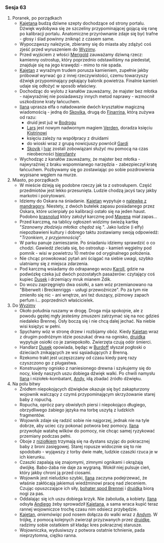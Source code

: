 ### Sesja 63
1. Poranek, po porządkach
    - [Kajetana](#g_kajetan) budzą dziwne szepty dochodzące od strony portalu. Dźwięk wydobywa się ze szczeliny przypominającej gojącą się ranę po kalibracji portalu. Anatomiczne przyrównanie zdaje się być trafne - głosy i ślad powinny zniknąć z czasem same.
    - Wypocząwszy należycie, zbieramy się do miasta aby zdążyć coś zjeść przed wyruszeniem do [Wyzimy](#l_wyzima).
    - Przed wyjściem z włości [Merigold](#p_triss_merigold) zauważamy dziwną rzecz: kamienny ostrosłup, który poprzednio odstawiliśmy na piedestał, znajduje się na jego krawędzi - mimo to nie spada.
    - [Kajetan](#g_kajetan) z wyraźnym trudem porusza kamieniem, zupełnie jakby próbował wyrwać go z innej rzeczywistości, czemu towarzyszy dźwięk przypominający pękający balonik powietrza. Finalnie kamień udaje się odłożyć w sposób właściwy.
    - Dochodząc do wylotu z kanałów zauważamy, że majster bez młotka - najwyraźniej nie posiadawszy innych metod naprawy - wzmocnił uszkodzone kraty łańcuchem.
    - [Ilana](#g_ilana) uprasza elfa o naładowanie dwóch kryształów magiczną wiadomością - jedną do [Skovika](#p_skovik), drugą do [Finarrina](#p_druid_finarrin), którą zużywa od razu:
        + druid jest już w [Bodrogu](#l_bodrog)
        + [Lars](#p_lars) jest nowym nadwornym magiem [Verden](#l_verden), doradza księciu [Kistrinowi](#p_ksiaze_kistrin)
        + księciu zależy na współpracy z druidami
        + do wioski wraz z grupą nowicjuszy powrócił [Gardi](#p_gardi)
        + [Skovik](#p_skovik) i [Ivar](#p_ivar) zostali zobowiązani służyć mu pomocą na czas nieobecności [hierofanty](#p_druid_finarrin)
    - Wychodząc z kanałów zauważamy, że majster bez młotka - najwyraźniej z braku wspomnianego narzędzia - zabezpieczył kratę łańcuchem. Pozbywamy się go zostawiając po sobie pozdrowienia wypisane węglem na murze.
2. Miasto, po porządkach
    - W mieście dzieją się podobne rzeczy jak ta z ostrosłupem. Część przedmiotów jest lekko przesunięta. Ludzie chodzą jacyś tacy jakby markotni i poirytowani.
    - Idziemy do Oskara na śniadanie. [Kajetan](#g_kajetan) wypytuje o [nalewkę z mandragory](#r_nalewka). Niestety, z dwóch butelek zapasu posiadanego przez Oskara, które ucierpiały po kalibracji ostało się na jeden haust. Podobno [krasnolud](#p_morgan) który założył karczmę pod [Mayeną](#l_mayena) miał zapas...
    - Przed karczmą, na tablicy ogłoszeń widzimy świeżą kartkę "_Szanowny złodzieju młotka: chędoż się._". Jako ludzie (i elfy) niepozbawieni kultury i dobrego taktu zostawiamy swoją odpowiedź: "_Trzonkiem, z przyjemnością_".
    - W parku panuje zamieszanie. Po śniadaniu idziemy sprawdzić o co chodzi. Gawiedź zleciała się, bo ostrosłup - kamień węgielny pod pomnik - wisi w powietrzu 10 metrów od oryginalnego położenia.
    - Nie chcąc prowokować pytań ani ściągać na siebie uwagi, szybko ulatniamy się z miejsca zdarzenia.
    - Pod karczmą wsiadamy do odrapanego wozu [Karoll](#p_karoll), gdzie na podwózkę czeka już dwóch pozostałych pasażerów: czytający coś kupiec [Dusek](#p_dusek) i drzemiący mruk mianem Zdik.
    - Do wozu zaprzęgnięto dwa osiołki, a sam wóz przemianowano na "Biberwelt i Breckenriggs - usługi przewoźnicze". Po za tym nie zmieniło się nic - ani wnętrze, ani też duszący, piżmowy zapach perfum i... poprzednich właścicielek.
3. Do [Wyzimy](#l_wyzima)
    - Około południa ruszamy w drogę. Droga mija spokojnie, ale z powodu gęstej mgły jesteśmy zmuszeni zatrzymać się na noc gdzieś niedaleko Brennej. Osły boczą się i nie chcą dalej jechać. Na niebie wisi księżyc w pełni.
    - Spychamy wóz w stronę drzew i rozbijamy obóz. Kiedy [Kajetan](#g_kajetan) wraz z drugim podróżnym idzie poszukać drwa na ognisko, [druidka](#g_ilana) wypytuje osiołki co je zaniepokoiło. Zwierzęta czują odór śmierci.
    - Handlarz [Dusek](#p_dusek) opowiada, będąc w [Burdoff](#l_burdoff) słyszał pogłoski o dzieciach znikających ze wsi sąsiadujących z Brenną.
    - Rzekomo trakt jest uczęszczany od czasu kiedy parę razy czyszczono go z plugastwa.
    - Konstruujemy ognisko z naniesionego drewna i szykujemy się do nocy, kiedy naszych uszu dobiega dźwięk walki. Po chwili namysłu [Ilana](#g_ilana) i niziołek-kombatant, [Andy](#p_andy), idą zbadać źródło dźwięku.
4. Na polu bitwy
    - Źródłem niepokojących dźwięków okazuje się być zakapturzony wojownik walczący z czymś przypominającym skrzyżowanie starej baby z ropuchą.
    - Ropucha, oprócz pary obwisłych piersi i niepokojąco długiego, obrzydliwego żabiego języka ma torbę uszytą z ludzkich fragmentów.
    - Wojownik zdaje się radzić sobie nie najgorzej, jednak nie na tyle dobrze, aby uciec czy pokonać potwora bez pomocy. [Ilana](#g_ilana) przywołuje watahę wilków do pomocy, nie chcąc samej ryzykować przemiany podczas pełni.
    - Oboje z [niziołkiem](#p_andy) trzymają się na dystans szyjąc do pokracznej baby z broni zasięgowej. Starej ropusze widocznie się to nie spodobało - wyjąwszy z torby dwie małe, ludzkie czaszki rzuca je w ich kierunku.
    - Czaszki zapalają się znajomymi, zimnymi ognikami i okrążają dwójkę. Babo-żaba nie daje za wygraną. Wokół niej pulsuje cień, który jakby chroni ją przed ciosami.
    -  Wojownik jest nieludzko szybki, [Ilana](#g_ilana) zaczyna podejrzewać, że właśnie zakłócają jakiemuś wiedźminowi pracę nad zleceniem. Czując opuszczające ich siły, [bohater spod Brennej](#p_andy) i [druidka](#g_ilana) biorą nogi za pas.
    - Oddalając się ich uszu dobiega krzyk. Nie żaboluda, a kobiety. [Ilana](#g_ilana) odsyła [Andiego](#p_andy) żeby sprowadził [Kajetana](#g_kajetan), a sama wraca kupić teraz rannej wojowniczce trochę czasu nim odsiecz przybędzie.
    - [Kajetan](#g_kajetan), _aniemówiąc_ pod nosem dołącza do walki wraz z [Andym](#p_andy). W trójkę, z pomocą kolejnych zwierząt przyzwanych przez [druidkę](#g_ilana), radzimy sobie ostatkiem sił kładąc kres pokracznej starusze. 
    - Wojowniczka, wydusiwszy z potwora ostatnie tchnienie, pada nieprzytomna, ciężko ranna.